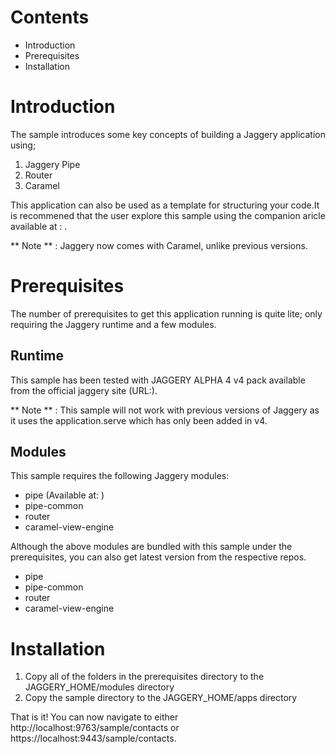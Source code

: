 
# Contents
* Introduction
* Prerequisites
* Installation

# Introduction

The sample introduces some key concepts of building a Jaggery application using;

1. Jaggery Pipe
2. Router 
3. Caramel

This application can also be used as a template for structuring your code.It is recommened that the user
explore this sample using the companion aricle available at : .
 
** Note ** : Jaggery now comes with Caramel, unlike previous versions.

# Prerequisites
The number of prerequisites to get this application running is quite lite; only requiring the Jaggery runtime and a few modules.

## Runtime
This sample has been tested with JAGGERY ALPHA 4 v4 pack available from the official jaggery site (URL:).

** Note ** : This sample will not work with previous versions of Jaggery as it uses the application.serve which
has only been added in v4.

## Modules

This sample requires the following Jaggery modules:
- pipe (Available at: )
- pipe-common
- router
- caramel-view-engine

Although the above modules are bundled with this sample under the prerequisites, you can also
get latest version from the respective repos.

- pipe 
- pipe-common
- router
- caramel-view-engine

# Installation
1. Copy all of the folders in the prerequisites directory to the JAGGERY_HOME/modules directory
2. Copy the sample directory to the JAGGERY_HOME/apps directory

That is it! You can now navigate to either http://localhost:9763/sample/contacts or https://localhost:9443/sample/contacts.




